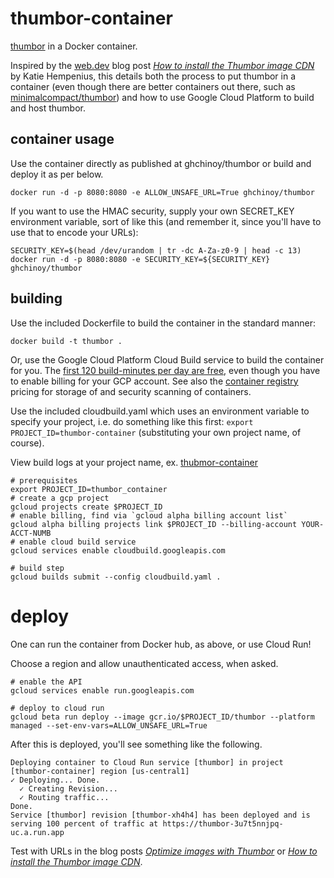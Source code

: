# thumbor-container

[thumbor](http://thumbor.org/) in a Docker container.

Inspired by the [web.dev](https://web.dev/blog) blog post _[How to install the Thumbor image CDN](https://web.dev/install-thumbor/)_ by Katie Hempenius, this details both the process to put thumbor in a container (even though there are better containers out there, such as [minimalcompact/thumbor](https://hub.docker.com/r/minimalcompact/thumbor)) and how to use Google Cloud Platform to build and host thumbor.

## container usage

Use the container directly as published at ghchinoy/thumbor or build and deploy it as per below.

```
docker run -d -p 8080:8080 -e ALLOW_UNSAFE_URL=True ghchinoy/thumbor
```

If you want to use the HMAC security, supply your own SECRET_KEY environment variable, sort of like this (and remember it, since you'll have to use that to encode your URLs):

```
SECURITY_KEY=$(head /dev/urandom | tr -dc A-Za-z0-9 | head -c 13)
docker run -d -p 8080:8080 -e SECURITY_KEY=${SECURITY_KEY} ghchinoy/thumbor
```

## building

Use the included Dockerfile to build the container in the standard manner:

```
docker build -t thumbor .
```

Or, use the Google Cloud Platform Cloud Build service to build the container for you. The [first 120 build-minutes per day are free](https://cloud.google.com/cloud-build/pricing), even though you have to enable billing for your GCP account. See also the [container registry](https://cloud.google.com/container-registry/pricing) pricing for storage of and security scanning of containers.

Use the included cloudbuild.yaml which uses an environment variable to specify your project, i.e. do something like this first: `export PROJECT_ID=thumbor-container` (substituting your own project name, of course).

View build logs at your project name, ex. [thubmor-container](https://console.cloud.google.com/cloud-build/builds?project=thumbor-container)

```
# prerequisites
export PROJECT_ID=thumbor_container
# create a gcp project
gcloud projects create $PROJECT_ID
# enable billing, find via `gcloud alpha billing account list`
gcloud alpha billing projects link $PROJECT_ID --billing-account YOUR-ACCT-NUMB
# enable cloud build service
gcloud services enable cloudbuild.googleapis.com

# build step
gcloud builds submit --config cloudbuild.yaml .
```

# deploy

One can run the container from Docker hub, as above, or use Cloud Run! 

Choose a region and allow unauthenticated access, when asked.

```
# enable the API
gcloud services enable run.googleapis.com

# deploy to cloud run
gcloud beta run deploy --image gcr.io/$PROJECT_ID/thumbor --platform managed --set-env-vars=ALLOW_UNSAFE_URL=True
```

After this is deployed, you'll see something like the following.

```
Deploying container to Cloud Run service [thumbor] in project [thumbor-container] region [us-central1]
✓ Deploying... Done.                                                                                   
  ✓ Creating Revision...                                                                               
  ✓ Routing traffic...                                                                                 
Done.                                                                                                  
Service [thumbor] revision [thumbor-xh4h4] has been deployed and is serving 100 percent of traffic at https://thumbor-3u7t5nnjpq-uc.a.run.app
```

Test with URLs in the blog posts _[Optimize images with Thumbor](https://web.dev/use-thumbor/)_ or _[How to install the Thumbor image CDN](https://web.dev/install-thumbor/)_.